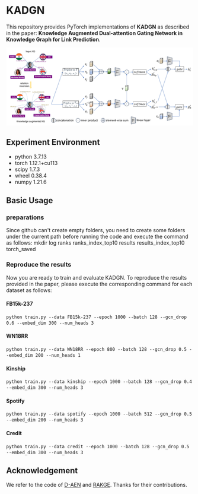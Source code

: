 # KADGN
This repository provides PyTorch implementations of **KADGN** as described in the paper: **Knowledge Augmented Dual-attention Gating Network in Knowledge Graph for Link Prediction**.


![framework](https://github.com/22zwChen/KADGN/blob/07ffcc09b47808bce4d3c606e7680c8c4a554e5e/framework.png)

## Experiment Environment
- python 3.7.13
- torch 1.12.1+cu113
- scipy 1.7.3
- wheel 0.38.4
- numpy 1.21.6



## Basic Usage

### preparations
Since github can't create empty folders, you need to create some folders under the current path before running the code and execute the command as follows:
    mkdir log ranks ranks_index_top10 results results_index_top10 torch_saved
    
### Reproduce the results
Now you are ready to train and evaluate KADGN. To reproduce the results provided in the paper, please execute the corresponding command for each dataset as follows:

#### FB15k-237
    python train.py --data FB15k-237 --epoch 1000 --batch 128 --gcn_drop 0.6 --embed_dim 300 --num_heads 3

#### WN18RR
    python train.py --data WN18RR --epoch 800 --batch 128 --gcn_drop 0.5 --embed_dim 200 --num_heads 1
    
#### Kinship
    python train.py --data kinship --epoch 1000 --batch 128 --gcn_drop 0.4 --embed_dim 300 --num_heads 3

#### Spotify
    python train.py --data spotify --epoch 1000 --batch 512 --gcn_drop 0.5 --embed_dim 200 --num_heads 3

#### Credit
    python train.py --data credit --epoch 1000 --batch 128 --gcn_drop 0.5 --embed_dim 300 --num_heads 3





## Acknowledgement
We refer to the code of [D-AEN](https://github.com/hcfun/D-AEN) and [RAKGE](https://github.com/learndatalab/RAKGE). Thanks for their contributions.
